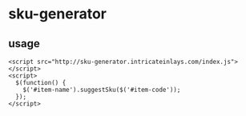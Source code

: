 # sku-generator

## usage

```
<script src="http://sku-generator.intricateinlays.com/index.js"></script>
<script>
  $(function() {
    $('#item-name').suggestSku($('#item-code'));
  });
</script>
```
